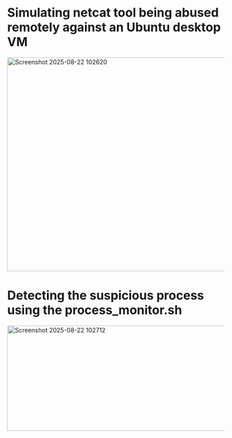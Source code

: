# Simulating netcat tool being abused remotely against an Ubuntu desktop VM
<img width="1214" height="496" alt="Screenshot 2025-08-22 102620" src="https://github.com/user-attachments/assets/242d9e14-39ac-47f6-9b2c-3a68cab35713" />

# Detecting the suspicious process using the process_monitor.sh 
<img width="1215" height="244" alt="Screenshot 2025-08-22 102712" src="https://github.com/user-attachments/assets/3139333b-111f-4f10-a053-8315369095f2" />
